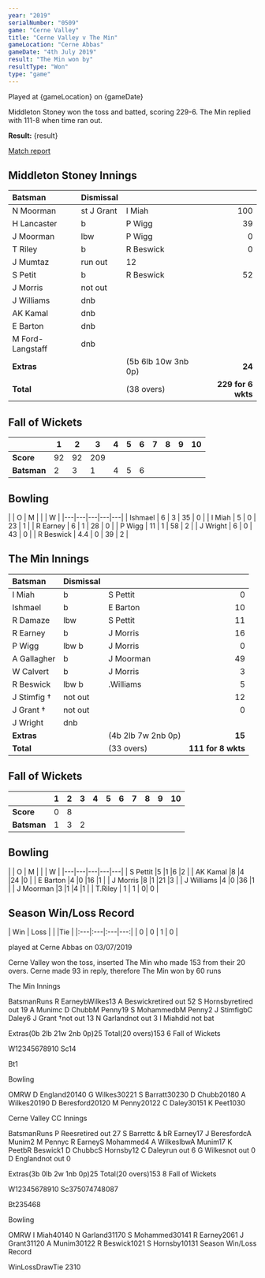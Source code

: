 ```yaml
---
year: "2019"
serialNumber: "0509" 
game: "Cerne Valley"
title: "Cerne Valley v The Min"
gameLocation: "Cerne Abbas"
gameDate: "4th July 2019"
result: "The Min won by"
resultType: "Won"
type: "game"
---
```


Played at {gameLocation} on {gameDate}

Middleton Stoney won the toss and batted, scoring 229-6. The Min replied with 111-8 when time ran out. 

**Result:** {result}

<a href="http://www.middletonstoneycc.co.uk/club-news/2019/mscc-vs-the-min-2019/">Match report</a>

## Middleton Stoney Innings

| Batsman | Dismissal |  |  |
|:---|:---|---|---:|
| N Moorman | st J Grant | I Miah | 100 |
| H Lancaster | b | P Wigg | 39 |
| J Moorman | lbw | P Wigg | 0 |
| T Riley | b | R Beswick | 0 |
| J Mumtaz | run out | 12 |
| S Petit | b | R Beswick | 52 |
| J Morris | not out | |
| J Williams | dnb | |
| AK Kamal | dnb | |
| E Barton | dnb | |
| M Ford-Langstaff | dnb | |
| **Extras** | | (5b 6lb 10w 3nb 0p) | **24** |
| **Total** | | (38 overs) | **229 for 6 wkts** |

## Fall of Wickets

| | 1 | 2 | 3 | 4 | 5 | 6 | 7 | 8 | 9 | 10 |
|---|---|---|---|---|---|---|---|---|---|---|
| **Score** | 92 | 92 | 209 | | | |
| **Batsman** | 2 | 3 | 1 | 4 | 5 | 6 | | |

## Bowling

| | O | M |  |  | W |
|---|---|---|---|---|
| Ishmael | 6 | 3 | 35 | 0 |
| I Miah | 5 | 0 | 23 | 1 |
| R Earney | 6 | 1 | 28 | 0 |
| P Wigg | 11 | 1 | 58 | 2 |
| J Wright | 6 | 0 | 43 | 0 |
| R Beswick | 4.4 | 0 | 39 | 2 |

## The Min Innings

| Batsman | Dismissal |  |  |
|:---|:---|---|---:|
| I Miah | b | S Pettit | 0 |
| Ishmael | b | E Barton | 10 |
| R Damaze | lbw |S Pettit | 11 |
| R Earney | b |J Morris | 16 |
| P Wigg | lbw b |J Morris | 0 |
| A Gallagher | b |J Moorman | 49 |
| W Calvert | b |J Morris | 3 |
| R Beswick | lbw b | .Williams | 5 |
| J Stimfig † | not out | | 12 |
| J Grant † | not out | |0 |
| J Wright | dnb | | |
| **Extras** | | (4b 2lb 7w 2nb 0p) | **15** |
| **Total** | | (33 overs) | **111 for 8 wkts** |

## Fall of Wickets

| | 1 | 2 | 3 | 4 | 5 | 6 | 7 | 8 | 9 | 10 |
|---|---|---|---|---|---|---|---|---|---|---|
| **Score** | 0 | 8 | | | | |
| **Batsman** | 1 | 3 | 2 | | | | | |

## Bowling

| | O | M |  |  | W |
|---|---|---|---|---|
| S Pettit |5 |1 |6 |2 |
| AK Kamal |8 |4 |24 |0 |
| E Barton |4 |0 |16 |1 |
| J Morris |8 |1 |21 |3 |
| J Williams |4 |0 |36 |1 |
| J Moorman |3 |1 |4 |1 |
| T.Riley | 1 | 1 | 0| 0 |

## Season Win/Loss Record

| Win | Loss |  |  |Tie |
|:---|:---|:---|---:|
| 0 | 0 | 1 | 0 |



played at Cerne Abbas on 03/07/2019

Cerne Valley won the toss, inserted The Min who made 153 from their 20 overs. Cerne made 93 in reply, therefore The Min won by 60 runs

The Min Innings

BatsmanRuns
R EarneybWilkes13
A Beswickretired out
52
S Hornsbyretired out
19
A Munimc D ChubbM Penny19
S MohammedbM Penny2
J StimfigbC Daley6
J Grant †not out
13
N Garlandnot out
3
I Miahdid not bat



Extras(0b 2lb 21w 2nb 0p)25
Total(20 overs)153 6
Fall of Wickets

W12345678910
Sc14


Bt1




Bowling


OMRW
D England20140
G Wilkes30221
S Barratt30230
D Chubb20180
A Wilkes20190
D Beresford20120
M Penny20122
C Daley30151
K Peet1030



Cerne Valley CC Innings

BatsmanRuns
P Reesretired out
27
S Barrettc & bR Earney17
J BeresfordcA Munim2
M Pennyc R EarneyS Mohammed4
A WilkeslbwA Munim17
K PeetbR Beswick1
D ChubbcS Hornsby12
C Daleyrun out
6
G Wilkesnot out
0
D Englandnot out
0


Extras(3b 0lb 2w 1nb 0p)25
Total(20 overs)153 8
Fall of Wickets

W12345678910
Sc375074748087


Bt235468


Bowling


OMRW
I Miah40140
N Garland31170
S Mohammed30141
R Earney2061
J Grant31120
A Munim30122
R Beswick1021
S Hornsby10131
Season Win/Loss Record

WinLossDrawTie
2310


